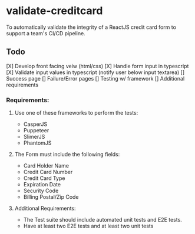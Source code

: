 # validate-creditcard

To automatically validate the integrity of a ReactJS credit card form to support a team's CI/CD pipeline.

## Todo

[X] Develop front facing veiw (html/css)
[X] Handle form input in typescript
[X] Validate input values in typescript (notify user below input textarea)
[] Success page
[] Failure/Error pages
[] Testing w/ framework
[] Additional requirements

### Requirements:

1. Use one of these frameworks to perform the tests:

   - CasperJS
   - Puppeteer
   - SlimerJS
   - PhantomJS

2. The Form must include the following fields:

   - Card Holder Name
   - Credit Card Number
   - Credit Card Type
   - Expiration Date
   - Security Code
   - Billing Postal/Zip Code

3. Additional Requirements:

   - The Test suite should include automated unit tests and E2E tests.
   - Have at least two E2E tests and at least two unit tests
